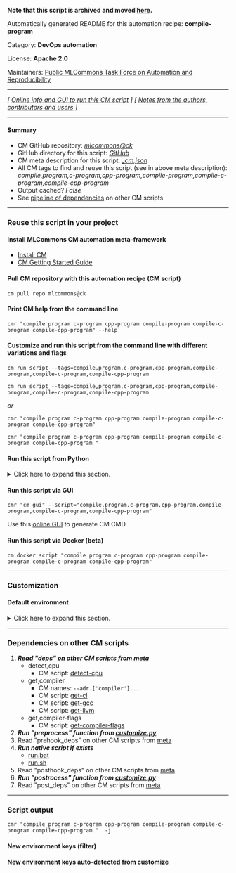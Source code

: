 **Note that this script is archived and moved [here](https://github.com/mlcommons/cm4mlops/tree/main/script/compile-program).**



Automatically generated README for this automation recipe: **compile-program**

Category: **DevOps automation**

License: **Apache 2.0**

Maintainers: [Public MLCommons Task Force on Automation and Reproducibility](https://github.com/mlcommons/ck/blob/master/docs/taskforce.md)

---
*[ [Online info and GUI to run this CM script](https://access.cknowledge.org/playground/?action=scripts&name=compile-program,c05042ba005a4bfa) ] [ [Notes from the authors, contributors and users](README-extra.md) ]*

---
#### Summary

* CM GitHub repository: *[mlcommons@ck](https://github.com/mlcommons/ck/tree/dev/cm-mlops)*
* GitHub directory for this script: *[GitHub](https://github.com/mlcommons/ck/tree/dev/cm-mlops/script/compile-program)*
* CM meta description for this script: *[_cm.json](_cm.json)*
* All CM tags to find and reuse this script (see in above meta description): *compile,program,c-program,cpp-program,compile-program,compile-c-program,compile-cpp-program*
* Output cached? *False*
* See [pipeline of dependencies](#dependencies-on-other-cm-scripts) on other CM scripts


---
### Reuse this script in your project

#### Install MLCommons CM automation meta-framework

* [Install CM](https://access.cknowledge.org/playground/?action=install)
* [CM Getting Started Guide](https://github.com/mlcommons/ck/blob/master/docs/getting-started.md)

#### Pull CM repository with this automation recipe (CM script)

```cm pull repo mlcommons@ck```

#### Print CM help from the command line

````cmr "compile program c-program cpp-program compile-program compile-c-program compile-cpp-program" --help````

#### Customize and run this script from the command line with different variations and flags

`cm run script --tags=compile,program,c-program,cpp-program,compile-program,compile-c-program,compile-cpp-program`

`cm run script --tags=compile,program,c-program,cpp-program,compile-program,compile-c-program,compile-cpp-program `

*or*

`cmr "compile program c-program cpp-program compile-program compile-c-program compile-cpp-program"`

`cmr "compile program c-program cpp-program compile-program compile-c-program compile-cpp-program " `


#### Run this script from Python

<details>
<summary>Click here to expand this section.</summary>

```python

import cmind

r = cmind.access({'action':'run'
                  'automation':'script',
                  'tags':'compile,program,c-program,cpp-program,compile-program,compile-c-program,compile-cpp-program'
                  'out':'con',
                  ...
                  (other input keys for this script)
                  ...
                 })

if r['return']>0:
    print (r['error'])

```

</details>


#### Run this script via GUI

```cmr "cm gui" --script="compile,program,c-program,cpp-program,compile-program,compile-c-program,compile-cpp-program"```

Use this [online GUI](https://cKnowledge.org/cm-gui/?tags=compile,program,c-program,cpp-program,compile-program,compile-c-program,compile-cpp-program) to generate CM CMD.

#### Run this script via Docker (beta)

`cm docker script "compile program c-program cpp-program compile-program compile-c-program compile-cpp-program" `

___
### Customization

#### Default environment

<details>
<summary>Click here to expand this section.</summary>

These keys can be updated via `--env.KEY=VALUE` or `env` dictionary in `@input.json` or using script flags.

* SKIP_RECOMPILE: `no`

</details>

___
### Dependencies on other CM scripts


  1. ***Read "deps" on other CM scripts from [meta](https://github.com/mlcommons/ck/tree/dev/cm-mlops/script/compile-program/_cm.json)***
     * detect,cpu
       - CM script: [detect-cpu](https://github.com/mlcommons/ck/tree/master/cm-mlops/script/detect-cpu)
     * get,compiler
       * CM names: `--adr.['compiler']...`
       - CM script: [get-cl](https://github.com/mlcommons/ck/tree/master/cm-mlops/script/get-cl)
       - CM script: [get-gcc](https://github.com/mlcommons/ck/tree/master/cm-mlops/script/get-gcc)
       - CM script: [get-llvm](https://github.com/mlcommons/ck/tree/master/cm-mlops/script/get-llvm)
     * get,compiler-flags
       - CM script: [get-compiler-flags](https://github.com/mlcommons/ck/tree/master/cm-mlops/script/get-compiler-flags)
  1. ***Run "preprocess" function from [customize.py](https://github.com/mlcommons/ck/tree/dev/cm-mlops/script/compile-program/customize.py)***
  1. Read "prehook_deps" on other CM scripts from [meta](https://github.com/mlcommons/ck/tree/dev/cm-mlops/script/compile-program/_cm.json)
  1. ***Run native script if exists***
     * [run.bat](https://github.com/mlcommons/ck/tree/dev/cm-mlops/script/compile-program/run.bat)
     * [run.sh](https://github.com/mlcommons/ck/tree/dev/cm-mlops/script/compile-program/run.sh)
  1. Read "posthook_deps" on other CM scripts from [meta](https://github.com/mlcommons/ck/tree/dev/cm-mlops/script/compile-program/_cm.json)
  1. ***Run "postrocess" function from [customize.py](https://github.com/mlcommons/ck/tree/dev/cm-mlops/script/compile-program/customize.py)***
  1. Read "post_deps" on other CM scripts from [meta](https://github.com/mlcommons/ck/tree/dev/cm-mlops/script/compile-program/_cm.json)

___
### Script output
`cmr "compile program c-program cpp-program compile-program compile-c-program compile-cpp-program "  -j`
#### New environment keys (filter)

#### New environment keys auto-detected from customize
